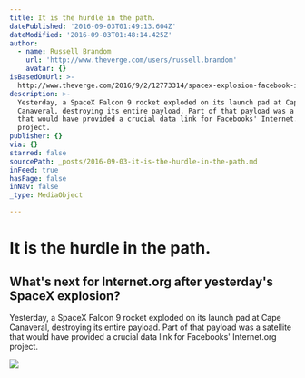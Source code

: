 ```yaml
---
title: It is the hurdle in the path.
datePublished: '2016-09-03T01:49:13.604Z'
dateModified: '2016-09-03T01:48:14.425Z'
author:
  - name: Russell Brandom
    url: 'http://www.theverge.com/users/russell.brandom'
    avatar: {}
isBasedOnUrl: >-
  http://www.theverge.com/2016/9/2/12773314/spacex-explosion-facebook-internet-org-wifi-costs-plan-future
description: >-
  Yesterday, a SpaceX Falcon 9 rocket exploded on its launch pad at Cape
  Canaveral, destroying its entire payload. Part of that payload was a satellite
  that would have provided a crucial data link for Facebooks' Internet.org
  project.
publisher: {}
via: {}
starred: false
sourcePath: _posts/2016-09-03-it-is-the-hurdle-in-the-path.md
inFeed: true
hasPage: false
inNav: false
_type: MediaObject

---
```

# It is the hurdle in the path.

<article style=""><h1>What's next for Internet.org after yesterday's SpaceX explosion?</h1><p>Yesterday, a SpaceX Falcon 9 rocket exploded on its launch pad at Cape Canaveral, destroying its entire payload. Part of that payload was a satellite that would have provided a crucial data link for Facebooks' Internet.org project.</p><img src="https://cdn0.vox-cdn.com/thumbor/ncj1XXarcj-R43fAWSJG7zBnrJw=/0x35:1024x611/1600x900/cdn0.vox-cdn.com/uploads/chorus_image/image/50638877/mark-zuckerberg-verge.0.jpg" /></article>